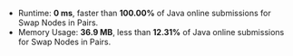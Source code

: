 - Runtime: **0 ms**, faster than **100.00%** of Java online submissions for Swap Nodes in Pairs.
- Memory Usage: **36.9 MB**, less than **12.31%** of Java online submissions for Swap Nodes in Pairs.